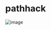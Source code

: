 # pathhack
![image](https://user-images.githubusercontent.com/108794308/224235144-58535fec-2d55-411f-bb23-ecba8e73575f.png)
